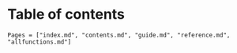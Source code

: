 
# Table of contents

```@contents
Pages = ["index.md", "contents.md", "guide.md", "reference.md", "allfunctions.md"]
```
